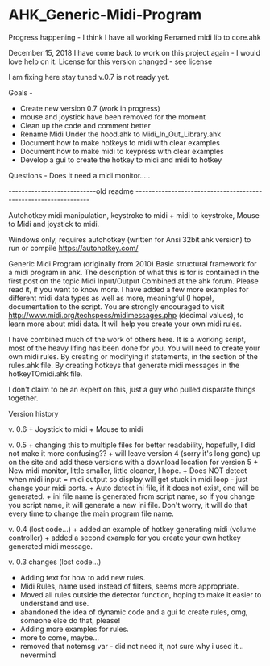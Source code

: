 # AHK_Generic-Midi-Program
Progress happening -
I think I have all working
Renamed midi lib to core.ahk



December 15, 2018
I have come back to work on this project again - I would love help on it.
License for this version changed - see license

I am fixing here  stay tuned  v.0.7 is not ready yet.

Goals -
   - Create new version 0.7 (work in progress)
   - mouse and joystick have been removed for the moment
   - Clean up the code and comment better
   - Rename Midi Under the hood.ahk to  Midi_In_Out_Library.ahk
   - Document how to make hotkeys to midi with clear examples
   - Document how to make midi to keypress with clear examples
   - Develop a gui to create the hotkey to midi and midi to hotkey

   Questions - Does it need a midi monitor.....



---------------------------old readme ----------------------------------------------------------------

Autohotkey midi manipulation, keystroke to midi + midi to keystroke, Mouse to Midi and joystick to midi.

Windows only, requires autohotkey (written for Ansi 32bit ahk version) to run or compile https://autohotkey.com/

Generic Midi Program (originally from 2010)
  Basic structural framework for a midi program in ahk.
  The description of what this is for is contained in the first post on the topic Midi Input/Output Combined at the ahk forum.
  Please read it, if you want to know more.
  I have added a few more examples for different midi data types as well as more, meaningful (I hope), documentation to the script.
  You are strongly encouraged to visit http://www.midi.org/techspecs/midimessages.php (decimal values), to learn more
  about midi data.  It will help you create your own midi rules.

  I have combined much of the work of others here.
  It is a working script, most of the heavy lifing has been done for you.
  You will need to create your own midi rules.
  By creating or modifying if statements, in the section of the rules.ahk file.
  By creating hotkeys that generate midi messages in the hotkeyTOmidi.ahk file.

  I don't claim to be an expert on this, just a guy who pulled disparate things together.

Version history


 v. 0.6
    + Joystick to midi
    + Mouse to midi

 v. 0.5
    + changing this to multiple files for better readability, hopefully, I did not make it more confusing??
    + will leave version 4 (sorry it's long gone) up on the site and add these versions with a download location for version 5
    + New midi monitor, little smaller, little cleaner, I hope.
    + Does NOT detect when midi input = midi output so display will get stuck in midi loop - just change your midi ports.
    + Auto detect ini file, if it does not exist, one will be generated.
    + ini file name is generated from script name, so if you change you script name, it will generate a new ini file. Don't worry, it will do that every time to change the main program file name.


 v. 0.4 (lost code...)
    + added an example of hotkey generating midi (volume controller)
    + added a second example for you create your own hotkey generated midi message.


  v. 0.3 changes (lost code...)
  + Adding text for how to add new rules.
  + Midi Rules, name used instead of filters, seems more appropriate.
  + Moved all rules outside the detector function, hoping to make it easier to understand and use.
  + abandoned the idea of dynamic code and a gui to create rules, omg, someone else do that, please!
  + Adding more examples for rules.
  + more to come, maybe...
  + removed that notemsg var - did not need it, not sure why i used it... nevermind
